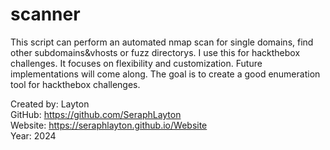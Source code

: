 # scanner


This script can perform an automated nmap scan for single domains, find other subdomains&vhosts or fuzz directorys. I use this for hackthebox challenges. 
It focuses on flexibility and customization. Future implementations will come along. 
The goal is to create a good enumeration tool for hackthebox challenges.

Created by: Layton  
GitHub: https://github.com/SeraphLayton  
Website: https://seraphlayton.github.io/Website  
Year: 2024
